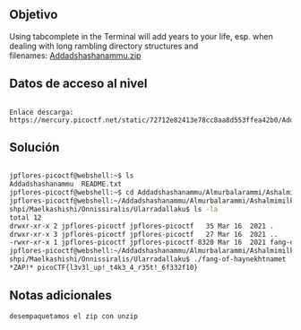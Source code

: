 ## Objetivo
Using tabcomplete in the Terminal will add years to your life, esp. when dealing with long rambling directory structures and filenames: [Addadshashanammu.zip](https://mercury.picoctf.net/static/72712e82413e78cc8aa8d553ffea42b0/Addadshashanammu.zip)
## Datos de acceso al nivel
```

Enlace descarga: https://mercury.picoctf.net/static/72712e82413e78cc8aa8d553ffea42b0/Addadshashanammu.zip
```
## Solución

```bash

jpflores-picoctf@webshell:~$ ls
Addadshashanammu  README.txt
jpflores-picoctf@webshell:~$ cd Addadshashanammu/Almurbalarammi/Ashalmimilkala/Assurnabitashpi/Maelkashishi/Onnissiralis/Ularradallaku/
jpflores-picoctf@webshell:~/Addadshashanammu/Almurbalarammi/Ashalmimilkala/Assurnabita
shpi/Maelkashishi/Onnissiralis/Ularradallaku$ ls -la
total 12
drwxr-xr-x 2 jpflores-picoctf jpflores-picoctf   35 Mar 16  2021 .
drwxr-xr-x 3 jpflores-picoctf jpflores-picoctf   27 Mar 16  2021 ..
-rwxr-xr-x 1 jpflores-picoctf jpflores-picoctf 8320 Mar 16  2021 fang-of-haynekhtnamet
jpflores-picoctf@webshell:~/Addadshashanammu/Almurbalarammi/Ashalmimilkala/Assurnabita
shpi/Maelkashishi/Onnissiralis/Ularradallaku$ ./fang-of-haynekhtnamet 
*ZAP!* picoCTF{l3v3l_up!_t4k3_4_r35t!_6f332f10}
```
## Notas adicionales
```bash
desempaquetamos el zip con unzip 

```